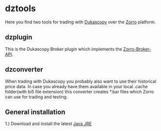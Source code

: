 # dztools

Here you find two tools for trading with [Dukascopy](http://www.dukascopy.com) over the [Zorro](http://www.takemoneyfromtherichandgiveittothepoor.com/) platform.

## dzplugin

This is the Dukascopy Broker plugin which implements the [Zorro-Broker-API](http://www.zorro-trader.com/manual/en/brokerplugin.htm).

## dzconverter

When trading with Dukascopy you probably also want to use their historical price data. In case you already have them available in your local .cache folder(with bi5 file extension) this converter creates *.bar files which Zorro can use for trading and testing.

## General installation

1.) Download and install the latest [Java JRE](http://www.oracle.com/technetwork/java/javase/downloads/jre8-downloads-2133155.html)
